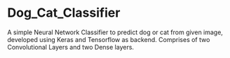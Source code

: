 # Dog_Cat_Classifier
A simple Neural Network Classifier to predict dog or cat from given image, developed using Keras and Tensorflow as backend. Comprises of two Convolutional Layers and two Dense layers. 

